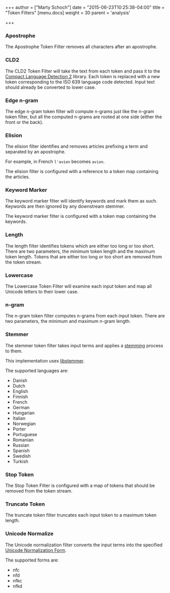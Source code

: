 +++
author = ["Marty Schoch"]
date = "2015-06-23T10:25:38-04:00"
title = "Token Filters"
[menu.docs]
weight = 30
parent = 'analysis'

+++

### Apostrophe

The Apostrophe Token Filter removes all characters after an apostrophe.

### CLD2

The CLD2 Token Filter will take the text from each token and pass it to the [Compact Language Detection 2](https://code.google.com/p/cld2/) library.  Each token is replaced with a new token corresponding to the ISO 639 language code detected.  Input text should already be converted to lower case.

### Edge n-gram

The edge n-gram token filter will compute n-grams just like the n-gram token filter, but all the computed n-grams are rooted at one side (either the front or the back).

### Elision

The elision filter identifies and removes articles prefixing a term and separated by an apostrophe.

For example, in French `l'avion` becomes `avion`.

The elision filter is configured with a reference to a token map containing the articles.

### Keyword Marker

The keyword marker filter will identify keywords and mark them as such.  Keywords are then ignored by any downstream stemmer.

The keyword marker filter is configured with a token map containing the keywords.

### Length

The length filter identifies tokens which are either too long or too short.  There are two parameters, the minimum token length and the maximum token length.  Tokens that are either too long or too short are removed from the token stream.

### Lowercase

The Lowercase Token Filter will examine each input token and map all Unicode letters to their lower case.

### n-gram

The n-gram token filter computes n-grams from each input token.  There are two parameters, the minimum and maximum n-gram length.

### Stemmer

The stemmer token filter takes input terms and applies a [stemming](http://en.wikipedia.org/wiki/Stemming) process to them.

This implementation uses [libstemmer](http://snowball.tartarus.org/).

The supported languages are:

* Danish
* Dutch
* English
* Finnish
* French
* German
* Hungarian
* Italian 
* Norwegian
* Porter
* Portuguese
* Romanian
* Russian
* Spanish
* Swedish
* Turkish

### Stop Token

The Stop Token Filter is configured with a map of tokens that should be removed from the token stream.

### Truncate Token

The truncate token filter truncates each input token to a maximum token length.

### Unicode Normalize

The Unicode normalization filter converts the input terms into the specified [Unicode Normalization Form](http://unicode.org/reports/tr15/).

The supported forms are:

* nfc
* nfd
* nfkc
* nfkd